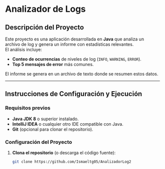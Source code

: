 # Analizador de Logs

## Descripción del Proyecto

Este proyecto es una aplicación desarrollada en **Java** que analiza un archivo de log y genera un informe con estadísticas relevantes.  
El análisis incluye:
- **Conteo de ocurrencias** de niveles de log (`INFO`, `WARNING`, `ERROR`).
- **Top 5 mensajes de error** más comunes.

El informe se genera en un archivo de texto donde se resumen estos datos.

---

## Instrucciones de Configuración y Ejecución

### **Requisitos previos**
- **Java JDK 8** o superior instalado.
- **IntelliJ IDEA** o cualquier otro IDE compatible con Java.
- **Git** (opcional para clonar el repositorio).

### **Configuración del Proyecto**

1. **Clona el repositorio** (o descarga el código fuente):
   ```bash
   git clone https://github.com/Ismaeltg05/AnalizadorLog2
